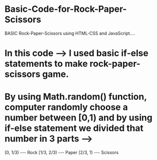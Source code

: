 # Basic-Code-for-Rock-Paper-Scissors
BASIC Rock-Paper-Scissors using HTML-CSS and JavaScript.... 

# In this code --> I used basic if-else statements to make rock-paper-scissors game.


# By using Math.random() function, computer randomly choose a number between [0,1) and by using if-else statement we divided that number in 3 parts --> 
[0, 1/3) --- Rock
[1/3, 2/3) --- Paper
[2/3, 1) --- Scissors





